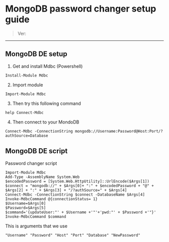 # MongoDB password changer setup guide
> Ver: 

***
## MongoDB DE setup

1) Get and install Mdbc (Powershell)

```
Install-Module Mdbc
```

2) Import module
```
Import-Module Mdbc
```

3) Then try this following command
```
help Connect-Mdbc
```

4) Then connect to your MondoDB
```
Connect-Mdbc -ConnectionString mongodb://Username:Password@Host:Port/?authSource=Database
```

## MongoDB DE script
Password changer script
```
Import-Module Mdbc
Add-Type -AssemblyName System.Web
$encodedPassword = [System.Web.HttpUtility]::UrlEncode($Args[1])
$connect = "mongodb://" + $Args[0]+ ":" + $encodedPassword + "@" + $Args[2] + ":" + $Args[3] + "/?authSource=" + $Args[4]
Connect-Mdbc -ConnectionString $connect -DatabaseName $Args[4]
Invoke-MdbcCommand @{connectionStatus= 1}
$Username=$Args[0]
$Password=$Args[5]
$command='{updateUser:"' + $Username +'"'+'pwd:"' + $Password +'"}'
Invoke-MdbcCommand $command
```
This is arguments that we use
```
"Username" "Password" "Host" "Port" "Database" "NewPassword"
```
